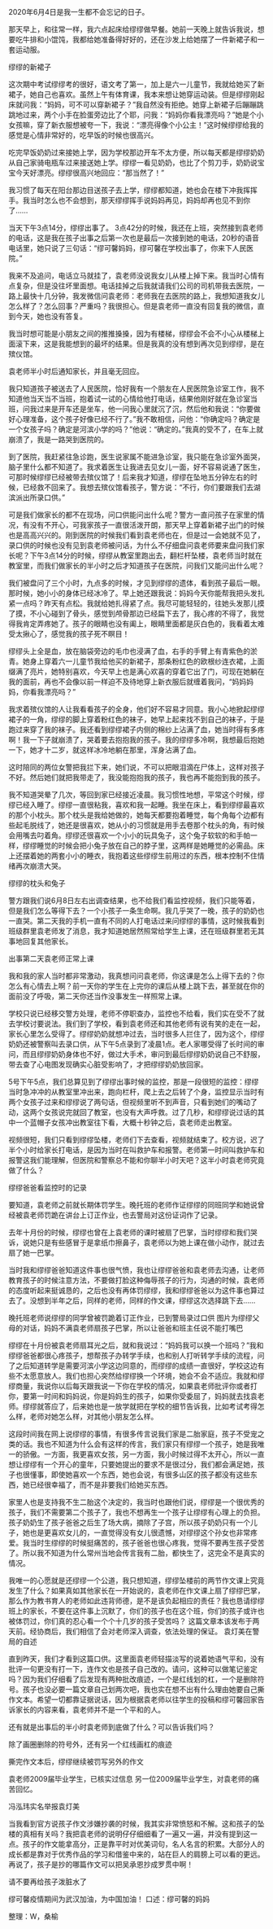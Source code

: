 2020年6月4日是我一生都不会忘记的日子。

那天早上，和往常一样，我六点起床给缪缪做早餐。她前一天晚上就告诉我说，想要吃牛排和小馄饨，我都给她准备得好好的，还在沙发上给她摆了一件新裙子和一套运动服。

缪缪的新裙子

这次期中考试缪缪考的很好，语文考了第一，加上是六一儿童节，我就给她买了新裙子，她自己也喜欢。虽然上午有体育课，我本来想让她穿运动装。但是缪缪刚起床就问我：“妈妈，可不可以穿新裙子？”我自然没有拒绝。她穿上新裙子后蹦蹦跳跳地过来，两个小手在脸蛋旁边比了个耶，问我：“妈妈你看我漂亮吗？”她是个小女孩嘛，穿了新衣服想被夸一下，我说：“漂亮得像个小公主！”这时候缪缪给我的感觉是心情非常好的，吃早饭的时候也很高兴。

吃完早饭奶奶过来接她上学，因为学校那边开车不太方便，所以每天都是缪缪奶奶从自己家骑电瓶车过来接送她上学。缪缪一看见奶奶，也比了个剪刀手，奶奶说宝宝今天好漂亮。缪缪很高兴地回应：“那当然了！”

我习惯了每天在阳台那边目送孩子去上学，缪缪都知道，她也会在楼下冲我挥挥手。我当时怎么也不会想到，那天缪缪挥手说妈妈再见，妈妈却再也见不到你了……

当天下午3点14分，缪缪出事了。 3点42分的时候，我还在上班，突然接到袁老师的电话，这是我在孩子出事之后第一次也是最后一次接到她的电话，20秒的语音电话里，她只说了三句话：“缪可馨妈妈，缪可馨在学校出事了，你来下人民医院。”

我来不及追问，电话立马就挂了，袁老师没说我女儿从楼上掉下来。我当时心情有点复杂，但是没往坏里面想。电话挂掉之后我就请我们公司的司机带我去医院，一路上最快十几分钟，我发微信问袁老师：老师我在去医院的路上，我想知道我女儿怎么样了？怎么回事？严重吗？我很担心。但是袁老师一直没有回复我的微信，直到今天，她也没有答复。

我当时想可能是小朋友之间的推推搡搡，因为有楼梯，缪缪会不会不小心从楼梯上面滚下来，这是我能想到的最坏的结果。但是我真的没有想到再次见到缪缪，是在殡仪馆。

袁老师半小时后通知家长，并且毫无回应。

我只知道孩子被送去了人民医院，恰好我有一个朋友在人民医院急诊室工作，我不知道他当天当不当班，抱着试一试的心情给他打电话，结果他刚好就在急诊室当班，问我过来是开车还是坐车，他一问我心里就沉了沉，然后他和我说：“你要做好心理准备，这个孩子好像已经不行了。”我不敢相信，问他：“你确定吗？确定是一个女孩子吗？确定是河滨小学的吗？”他说：“确定的。”我真的受不了，在车上就崩溃了，我是一路哭到医院的。

到了医院，我赶紧往急诊跑，医生说家属不能进急诊室，我只能在急诊室外面哭，脑子里什么都不知道了。我求着医生让我进去见女儿一面，好不容易说通了医生，可那时候缪缪已经被带去殡仪馆了！后来我才知道，缪缪在坠地五分钟左右的时候，已经救不回来了。我想去殡仪馆看孩子，警方说：“不行，你们要跟我们去湖滨派出所录口供。”

可是我们做家长的都不在现场，问口供能问出什么呢？警方一直问孩子在家里的情况，有没有不开心，可我家孩子一直很活泼开朗，那天早上穿着新裙子出门的时候也是高高兴兴的。刚到医院的时候我们看到袁老师也在，但是过一会她就不见了，录口供的时候也没有见到袁老师被问话，为什么不仔细盘问袁老师要来盘问我们家长呢？下午3点14分的时候，缪缪从教室里跑出去，翻栏杆坠楼，袁老师当时就在教室里，而我们做家长的半小时之后才知道孩子在医院，问我们又能问出什么呢？

我们被盘问了三个小时，九点多的时候，才见到缪缪的遗体，看到孩子最后一眼。那时候，她小小的身体已经冰冷了。早上她还跟我说：妈妈今天你能帮我把头发扎紧一点吗？昨天有点松。我就给她扎得紧了点。我尽可能轻轻的，往她头发那儿摸了摸，不小心碰到了骨头，感觉到颅骨那边已经扁下去了，我心疼的不得了，我觉得我肯定弄疼她了。孩子的眼睛也没有阖上，眼睛里面都是灰白色的，我看着太难受太揪心了，感觉我的孩子死不瞑目！

缪缪头上全是血，放在脑袋旁边的毛巾也浸满了血，右手的手臂上有青紫色的淤青。她身上穿着六一儿童节我给他买的新裙子，那条粉红色的欧根纱连衣裙，上面缀满了亮片，她特别喜欢，今天早上也是满心欢喜的穿着它出了门，可现在她躺在我的面前，再也不会像以前一样迫不及待地穿上新衣服后就缠着我问，“妈妈妈妈，你看我漂亮吗？”

我求着殡仪馆的人让我看看孩子的全身，他们好不容易才同意。我小心地掀起缪缪裙子的一角，缪缪的脚上穿着粉红色的袜子，她早上起来找不到自己的袜子，于是跑过来穿了我的袜子。我还看到缪缪裙子内侧的棉纱上沾满了血，她当时得有多疼啊！我一下子就崩溃了，哭着要去抱抱我的孩子。我的缪缪多冷啊，我想最后抱她一下，她才十二岁，就这样冰冷地躺在那里，浑身沾满了血。

这时陪同的两位女警把我拦下来，她们说，不可以把眼泪滴在尸体上，这样对孩子不好。然后她们就把我带走了，我没能抱抱我的孩子，我也再不能抱到我的孩子。

我不知道哭晕了几次，等回到家已经接近凌晨。我习惯性地想，平常这个时候，缪缪已经入睡了。缪缪一直很粘我，喜欢和我一起睡。我坐在床上，看到缪缪最喜欢的那个小枕头。那个枕头是我给她做的，她每天都要抱着睡觉，每个角每个边都有些起毛脱线了，她还是很喜欢，她从小的习惯就是用手去卷那个枕头的角，有时候会用嘴去叼着角。缪缪还很喜欢一个小小的玩具兔子，这个兔子软软的和手帕一样，缪缪睡觉的时候会把小兔子放在自己的脖子里，这两样是她睡觉的必需品。床上还摆着她的两套小小的睡衣，我抱着这些缪缪生前用过的东西，根本控制不住情绪再次崩溃大哭。

缪缪的枕头和兔子

警方跟我们说6月8日左右出调查结果，也不给我们看监控视频，我们只能等着，但是我们怎么等得下去？一个小孩子一条生命啊。我几乎哭了一晚，孩子的奶奶也一直哭。第二天我的手机一直有不同的人打电话过来问缪缪的事情，这时候我看到班级群里袁老师发了消息，我才知道她居然照常给学生上课，还在班级群里若无其事地回复其他家长。

出事第二天袁老师正常上课

我和我的家人当时都非常激动，我真想问问袁老师，你这课是怎么上得下去的？你怎么有心情去上啊？前一天你的学生在上完你的课后从楼上跳下去，甚至就在你的面前没了呼吸，第二天你还当作没事发生一样照常上课。

学校只说已经移交警方处理，老师不停职查办，监控也不给看，我们实在受不了就去学校讨要说法。我们到了学校，看到袁老师还和其他老师有说有笑的走在一起，家长心里怎么受得了。缪缪奶奶就想冲过去，当时很多人拦住了，因为这个，缪缪奶奶还被警察叫去录口供，从下午5点录到了凌晨1点。老人家哪受得了长时间的审问，而且缪缪奶奶身体也不好，做过大手术，审问到最后缪缪奶奶说自己不舒服，带去查了心电图发现确实心脏受影响了，才把缪缪奶奶放回家。

5号下午5点，我们总算见到了缪缪出事时候的监控，那是一段很短的监控：缪缪当时急冲冲的从教室里冲出来，跑向栏杆，爬上去之后转了个身，监控显示当时有两个女孩子过来和缪缪说了两句话，但视频里听不到声音，只看到她们的嘴动了动，这两个女孩说完就回了教室，也没有大声呼救。过了几秒，和缪缪说过话的其中一个蓝帽子女孩冲出教室往下看，大概十秒钟之后，袁老师走出教室。

视频很短，我们只看到缪缪坠楼，老师们下去查看，视频就结束了。校方说，迟了半个小时给家长打电话，是因为当时在叫救护车和报警。老师第一时间叫救护车和报警这我们能理解，但医院和警察总不能和你聊半小时天吧？这半小时袁老师究竟做了什么？

缪缪爸爸看监控时的记录

要知道，袁老师之前就长期体罚学生。晚托班的老师作证缪缪的同班同学和她说曾经被袁老师罚跪在讲台上订正作业，也去警局对这份证词作了记录。

去年十月份的时候，缪缪也曾在上袁老师的课时被扇了巴掌，当时缪缪和我们哭诉，说她只是有些感冒于是拿纸巾擦鼻子，袁老师以为她上课在做小动作，就过去扇了她一巴掌。

当时我和缪缪爸爸知道这件事也很气愤，我也让缪缪爸爸和袁老师去沟通，让老师教育孩子的时候注意方法，不要做打脸这种侮辱孩子的行为，沟通的时候，袁老师的态度听起来挺诚恳的，之后也没有再体罚缪缪，我和缪缪爸爸以为这件事也算过去了。没想到半年之后，同样的老师，同样的作文课，缪缪这次选择跳下去……

晚托班老师说缪缪的同学曾被罚跪着订正作业，已到警局录过口供 图片为缪缪父母的对话，妈妈不满袁老师扇孩子巴掌，所以让爸爸和班主任说不能打嘴巴

缪缪在十月份被袁老师扇耳光之后，就和我说过：“妈妈我可以换一个班吗？”我和缪缪爸爸都很心疼孩子，想帮孩子办转学手续，也和别人打听转学手续的流程，问了之后知道转学是需要河滨小学这边同意的，而缪缪的成绩一直很好，学校这边有些不太愿意放人。我们也担心突然给缪缪换一个环境，她会不会不适应。我就和缪缪商量，我说你以后每天跟我说一下你在学校的情况，如果袁老师批评你或者打你，要第一时间和妈妈说，你是妈妈生的孩子，如果你受委屈了，妈妈就去找袁老师。缪缪就答应了，后来她也是一放学就把在学校的细节告诉我，比如考试考得怎么样，老师对她怎么样，对其他小朋友怎么样。

这段时间我在网上说缪缪的事情，有很多传言说我们家是二胎家庭，孩子不受宠之类的话。我也不知道为什么会有这样的传言，我们家只有缪缪一个孩子，她是我唯一的骄傲。一方面，我更喜欢女孩，另一方面，我小时候过得不太开心，所以一直想让缪缪有一个开心的童年，只要她提出的要求不是很过分，我们都会满足她，孩子也很懂事，即使她喜欢一个东西，她也会说，有很多山区的孩子都没有这些东西，她已经很幸福了，而不是非要我们给她买东西。

家里人也是支持我不生二胎这个决定的，我当时也跟他们说，缪缪是一个很优秀的孩子，我们不需要第二个孩子了，我也不想再生一个孩子让缪缪有心理上的负担。孩子奶奶生了孩子爸爸之后生了场大病，摘除了子宫，所以孩子奶奶只有一个儿子，她也是更喜欢女儿的，一直觉得没有女儿很遗憾，对缪缪这个孙女也非常疼爱。我当时生缪缪的时候挺痛苦的，孩子爸爸也很心疼我，觉得不要再生孩子受苦了。所以我不知道为什么常州当地会传言我有二胎，都快生了，这完全不是真实的情况。

我唯一的心愿就是还缪缪一个公道，我只想知道，缪缪坠楼前的两节作文课上究竟发生了什么？如果真如其他家长在一开始说的，袁老师在作文课上扇了缪缪巴掌，那么作为教书育人的老师如此违背师德，是不是该负起相应的责任？我也恳请缪缪班上的家长，不要在这件事上沉默了，你们的孩子也在这个班，你们的孩子或许也被体罚过，你们真的忍心看一个个十几岁的孩子受苦吗？ 这篇文章本该发布于两天前。经协商后，我们相信了会对老师深入调查，依法处理的保证。 袁灯美在警局的自述

直到昨天，我们才看到这篇口供。这里面袁老师轻描淡写的说着她语气平和，没有批评一句更没有打一下，连作文也是孩子自己改的。请问，这种可以做笔记鉴定吗？因为我们仔细看了后发现有两种批改痕迹，一个是红线划的杠，一个是删除符号。孩子也没必要一篇文章自己划两次吧，我也实在想不出有什么理由她要自己撕作文本。希望一切都靠证据说话，因为根据袁老师以往学生的投稿和缪可馨回家告诉家长的内容来看，袁老师并不是一个平和的人。

还有就是出事后的半小时袁老师到底做了什么？可以告诉我们吗？

除了画圈删除的符号外，还有另一个红线画杠的痕迹

撕完作文本后，缪缪继续被罚写另外的作文

袁老师2009届毕业学生，已核实过信息 另一位2009届毕业学生，对袁老师的痛苦回忆。

冯泓玮实名举报袁灯美

当我看到官方说孩子作文涉嫌抄袭的时候，我其实非常愤怒和不解。这和孩子的坠楼的真相有关吗？我把袁老师的说明仔仔细细看了一遍又一遍，并没有提到这一点。孩子的作文能拿高分，正是靠平时对优美词句，名人名言的积累。大部分人的成长都是靠对于优秀作品的学习和借鉴中来的，站在巨人的肩膀上可以看的更远。再说了，孩子是抄的哪篇作文可以把吴承恩抄成罗贯中啊！

请不要再给孩子泼脏水了

缪可馨疫情期间为武汉加油，为中国加油！ 口述：缪可馨的妈妈

整理：W，桑榆


